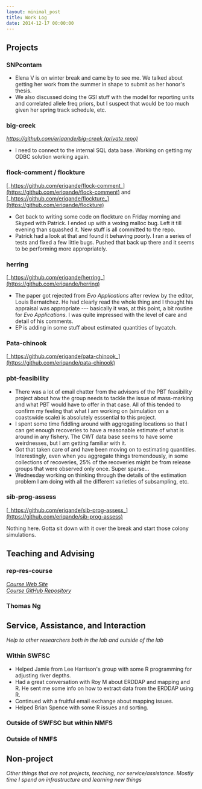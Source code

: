 ```yaml
---
layout: minimal_post
title: Work Log
date: 2014-12-17 00:00:00
---
```



## Projects


### SNPcontam
* Elena V is on winter break and came by to see me.  We talked about getting her work from the summer
in shape to submit as her honor's thesis.
* We also discussed doing the GSI stuff with the model for reporting units and correlated allele freq priors,
but I suspect that would be too much given her  spring track schedule, etc.


### big-creek
[_https://github.com/eriqande/big-creek (private repo)_](https://github.com/eriqande/big-creek)

* I need to connect to the internal SQL data base.  Working on getting my ODBC solution working again.



### flock-comment / flockture
[_https://github.com/eriqande/flock-comment_](https://github.com/eriqande/flock-comment)
and [_https://github.com/eriqande/flockture_](https://github.com/eriqande/flockture)

* Got back to writing some code on flockture on Friday morning and Skyped with Patrick.
I ended up with a vexing malloc bug.  Left it till evening than squashed it.  New stuff
is all committed to the repo.
* Patrick had a look at that and found it behaving poorly.  I ran a series of tests and fixed a few little bugs.
Pushed that back up there and it seems to be performing more appropriately.



### herring
[_https://github.com/eriqande/herring_](https://github.com/eriqande/herring)

* The paper got rejected from _Evo Applications_ after review by the editor, Louis Bernatchez. He had
clearly read the whole thing and I thought his appraisal was appropriate --- basically it was, at
this point, a bit routine for _Evo Applications_.  I was quite impressed with the level of care
and detail of his comments.
* EP is adding in some stuff about estimated quantities of bycatch.


### Pata-chinook
[_https://github.com/eriqande/pata-chinook_](https://github.com/eriqande/pata-chinook)




### pbt-feasibility

* There was a lot of email chatter from the advisors of the PBT feasibility project about
how the group needs to tackle the issue of mass-marking and  what PBT would have to offer in that
case.  All of this tended to confirm my feeling that what I am working on (simulation on a 
coastswide scale) is absolutely esssential to this project.
* I spent some time fiddling around with aggregating locations so that I can get enough recoveries
to have a reasonable estimate of what is around in any fishery.  The CWT data base seems to have 
some weirdnesses, but I am getting familiar with it.
* Got that taken care of and have been moving on to estimating quantities.  Interestingly, even when you
aggregate things tremendously, in some collections of recoveries, 25% of the recoveries might be from release
groups that were observed only once.  Super sparse...
* Wednesday working on thinking through the details of the estimation problem I am doing with all the different
varieties of subsampling, etc.




### sib-prog-assess
[_https://github.com/eriqande/sib-prog-assess_](https://github.com/eriqande/sib-prog-assess)

Nothing here.  Gotta sit down with it over the break and start those colony simulations.


## Teaching and Advising


### rep-res-course
[_Course Web Site_](http://eriqande.github.io/rep-res-web/)  
[_Course GitHub Repository_](https://github.com/eriqande/rep-res-course)





### Thomas Ng


## Service, Assistance, and Interaction
_Help to other researchers both in the lab and outside of the lab_


### Within SWFSC

* Helped Jamie from Lee Harrison's group with some R programming for adjusting river depths.
* Had a great conversation with Roy M about ERDDAP and mapping and R.  He sent me some info
on how to extract data from the ERDDAP using R.
* Continued with a fruitful email exchange about mapping issues.
* Helped Brian Spence with some R issues and sorting.


### Outside of SWFSC but within NMFS



### Outside of NMFS



## Non-project
_Other things that are not projects, teaching, nor service/assistance.  Mostly time I
spend on infrastructure and learning new things_

